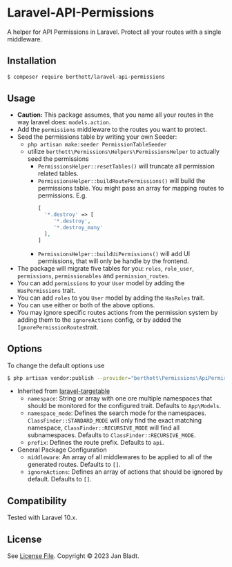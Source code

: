 # Laravel-API-Permissions

A helper for API Permissions in Laravel. Protect all your routes with a single middleware.

## Installation

```sh
$ composer require berthott/laravel-api-permissions
```

## Usage

* **Caution:** This package assumes, that you name all your routes in the way laravel does: `models.action`.
* Add the `permissions` middleware to the routes you want to protect.
* Seed the permissions table by writing your own Seeder:
  * `php artisan make:seeder PermissionTableSeeder`
  * utilize `berthott\Permissions\Helpers\PermissionsHelper` to actually seed the permissions
    * `PermissionsHelper::resetTables()` will truncate all permission related tables.
    * `PermissionsHelper::buildRoutePermissions()` will build the permissions table. You might pass an array for mapping routes to permissions. E.g.
      ```php
      [
        '*.destroy' => [
           '*.destroy',
           '*.destroy_many'
        ],
      ]
      ```
    * `PermissionsHelper::buildUiPermissions()` will add UI permissions, that will only be handle by the frontend.
* The package will migrate five tables for you: `roles`, `role_user`, `permissions`, `permissionables` and `permission_routes`.
* You can add `permissions` to your `User` model by adding the `HasPermissions` trait.
* You can add `roles` to you `User` model by adding the `HasRoles` trait.
* You can use either or both of the above options.
* You may ignore specific routes actions from the permission system by adding them to the `ignoreActions` config, or by added the `IgnorePermissionRoutes`trait.

## Options

To change the default options use
```sh
$ php artisan vendor:publish --provider="berthott\Permissions\ApiPermissionsServiceProvider" --tag="config"
```
* Inherited from [laravel-targetable](https://docs.syspons-dev.com/laravel-targetable)
  * `namespace`: String or array with one ore multiple namespaces that should be monitored for the configured trait. Defaults to `App\Models`.
  * `namespace_mode`: Defines the search mode for the namespaces. `ClassFinder::STANDARD_MODE` will only find the exact matching namespace, `ClassFinder::RECURSIVE_MODE` will find all subnamespaces. Defaults to `ClassFinder::RECURSIVE_MODE`.
  * `prefix`: Defines the route prefix. Defaults to `api`.
* General Package Configuration
  * `middleware`: An array of all middlewares to be applied to all of the generated routes. Defaults to `[]`.
  * `ignoreActions`: Defines an array of actions that should be ignored by default. Defaults to `[]`.

## Compatibility

Tested with Laravel 10.x.

## License

See [License File](license.md). Copyright © 2023 Jan Bladt.